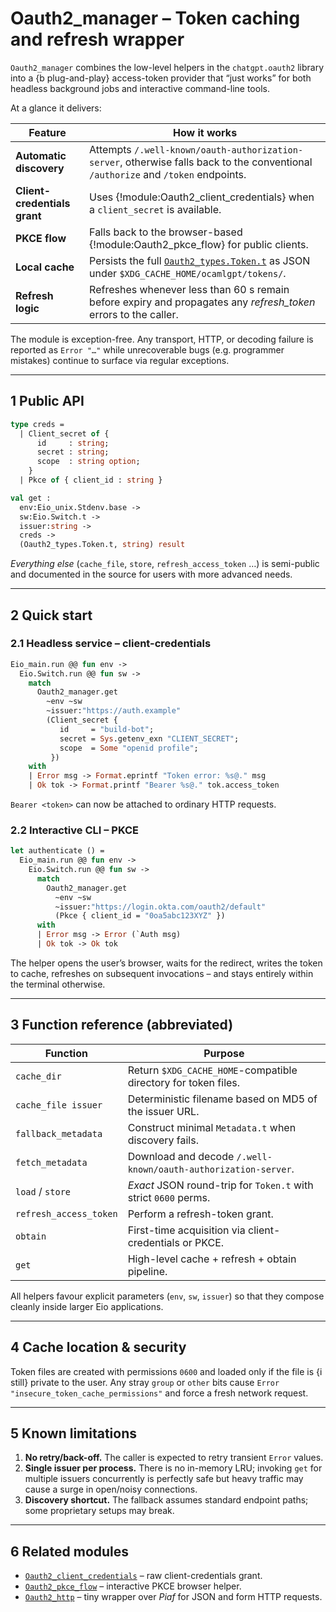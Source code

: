 # Oauth2_manager – Token caching and refresh wrapper

`Oauth2_manager` combines the low-level helpers in the `chatgpt.oauth2`
library into a {b plug-and-play} access-token provider that “just works” for
both headless background jobs and interactive command-line tools.

At a glance it delivers:

| Feature | How it works |
|---------|--------------|
| **Automatic discovery** | Attempts `/.well-known/oauth-authorization-server`, otherwise falls back to the conventional `/authorize` and `/token` endpoints. |
| **Client-credentials grant** | Uses {!module:Oauth2_client_credentials} when a `client_secret` is available. |
| **PKCE flow** | Falls back to the browser-based {!module:Oauth2_pkce_flow} for public clients. |
| **Local cache** | Persists the full [`Oauth2_types.Token.t`](oauth2_types.doc.md) as JSON under `$XDG_CACHE_HOME/ocamlgpt/tokens/`. |
| **Refresh logic** | Refreshes whenever less than 60 s remain before expiry and propagates any *refresh_token* errors to the caller. |

The module is exception-free.  Any transport, HTTP, or decoding failure is
reported as `Error "…"` while unrecoverable bugs (e.g. programmer mistakes)
continue to surface via regular exceptions.

---

## 1  Public API

```ocaml
type creds =
  | Client_secret of {
      id     : string;
      secret : string;
      scope  : string option;
    }
  | Pkce of { client_id : string }

val get :
  env:Eio_unix.Stdenv.base ->
  sw:Eio.Switch.t ->
  issuer:string ->
  creds ->
  (Oauth2_types.Token.t, string) result
```

*Everything else* (`cache_file`, `store`, `refresh_access_token` …) is
semi-public and documented in the source for users with more advanced needs.

---

## 2  Quick start

### 2.1  Headless service – client-credentials

```ocaml
Eio_main.run @@ fun env ->
  Eio.Switch.run @@ fun sw ->
    match
      Oauth2_manager.get
        ~env ~sw
        ~issuer:"https://auth.example"
        (Client_secret {
           id     = "build-bot";
           secret = Sys.getenv_exn "CLIENT_SECRET";
           scope  = Some "openid profile";
         })
    with
    | Error msg -> Format.eprintf "Token error: %s@." msg
    | Ok tok -> Format.printf "Bearer %s@." tok.access_token
```

`Bearer <token>` can now be attached to ordinary HTTP requests.

### 2.2  Interactive CLI – PKCE

```ocaml
let authenticate () =
  Eio_main.run @@ fun env ->
    Eio.Switch.run @@ fun sw ->
      match
        Oauth2_manager.get
          ~env ~sw
          ~issuer:"https://login.okta.com/oauth2/default"
          (Pkce { client_id = "0oa5abc123XYZ" })
      with
      | Error msg -> Error (`Auth msg)
      | Ok tok -> Ok tok
```

The helper opens the user’s browser, waits for the redirect, writes the token
to cache, refreshes on subsequent invocations – and stays entirely within the
terminal otherwise.

---

## 3  Function reference (abbreviated)

| Function | Purpose |
|----------|---------|
| `cache_dir` | Return `$XDG_CACHE_HOME`-compatible directory for token files. |
| `cache_file issuer` | Deterministic filename based on MD5 of the issuer URL. |
| `fallback_metadata` | Construct minimal `Metadata.t` when discovery fails. |
| `fetch_metadata` | Download and decode `/.well-known/oauth-authorization-server`. |
| `load` / `store` | *Exact* JSON round-trip for `Token.t` with strict `0600` perms. |
| `refresh_access_token` | Perform a refresh-token grant. |
| `obtain` | First-time acquisition via client-credentials or PKCE. |
| `get` | High-level cache + refresh + obtain pipeline. |

All helpers favour explicit parameters (`env`, `sw`, `issuer`) so that they
compose cleanly inside larger Eio applications.

---

## 4  Cache location & security

Token files are created with permissions `0600` and loaded only if the file is
{i still} private to the user.  Any stray `group` or `other` bits cause
`Error "insecure_token_cache_permissions"` and force a fresh network request.

---

## 5  Known limitations

1. **No retry/back-off.** The caller is expected to retry transient
   `Error` values.
2. **Single issuer per process.** There is no in-memory LRU; invoking
   `get` for multiple issuers concurrently is perfectly safe but heavy
   traffic may cause a surge in open/noisy connections.
3. **Discovery shortcut.** The fallback assumes standard endpoint paths; some
   proprietary setups may break.

---

## 6  Related modules

* [`Oauth2_client_credentials`](oauth2_client_credentials.doc.md) – raw
  client-credentials grant.
* [`Oauth2_pkce_flow`](oauth2_pkce_flow.doc.md) – interactive PKCE browser
  helper.
* [`Oauth2_http`](oauth2_http.doc.md) – tiny wrapper over *Piaf* for JSON and
  form HTTP requests.

